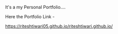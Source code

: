 It's a my Personal Portfolio....

Here the Portfolio Link - 

https://riteshtiwari05.github.io/riteshtiwari.github.io/
